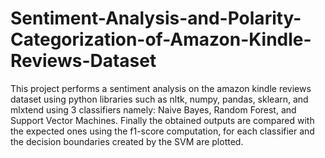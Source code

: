 # Sentiment-Analysis-and-Polarity-Categorization-of-Amazon-Kindle-Reviews-Dataset
This project performs a sentiment analysis on the amazon kindle reviews dataset using python libraries such as nltk, numpy, pandas, sklearn, and mlxtend using 3 classifiers namely: Naive Bayes, Random Forest, and Support Vector Machines. Finally the obtained outputs are compared with the expected ones using the f1-score computation, for each classifier and the decision boundaries created by the SVM are plotted.
